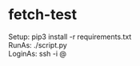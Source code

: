 # fetch-test

Setup: pip3 install  -r requirements.txt  
RunAs: ./script.py  
LoginAs: ssh -i <pvtkey> <user>@<privateIP>

